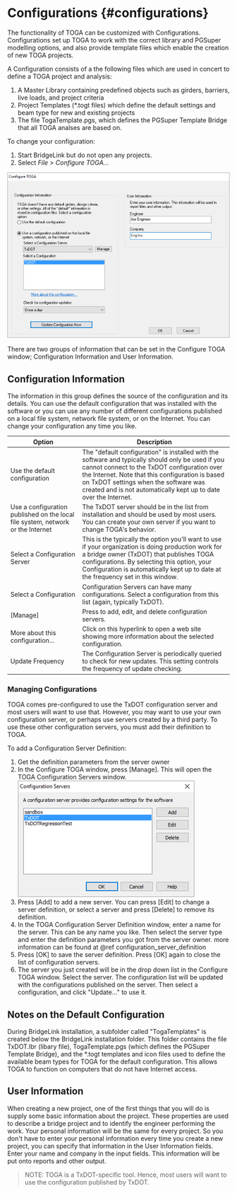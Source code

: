 Configurations {#configurations}
==============================================
The functionality of TOGA can be customized with Configurations. Configurations set up TOGA to work with the correct library and PGSuper modelling options, and also provide template files which enable the creation of new TOGA projects. 

A Configuration consists of a the following files which are used in concert to define a TOGA project and analysis:
1. A Master Library containing predefined objects such as girders, barriers, live loads, and project criteria
2. Project Templates (*.togt files) which define the default settings and beam type for new and existing projects
3. The file TogaTemplate.pgs, which defines the PGSuper Template Bridge that all TOGA analses are based on.

To change your configuration:
1. Start BridgeLink but do not open any projects.
2. Select *File > Configure TOGA...*

![](ConfigureTOGA.png)

There are two groups of information that can be set in the Configure TOGA window; Configuration Information and User Information.

Configuration Information
-----------------
The information in this group defines the source of the configuration and its details. You can use the default configuration that was installed with the software or you can use any number of different configurations published on a local file system, network file system, or on the Internet. You can change your configuration any time you like.

Option | Description
-------|---------------
Use the default configuration | The "default configuration" is installed with the software and typically should only be used if you cannot connect to the TxDOT configuration over the Internet. Note that this configuration is based on TxDOT settings when the software was created and is not automatically kept up to date over the Internet.
Use a configuration published on the local file system, network or the Internet | The TxDOT server should be in the list from installation and should be used by most users. You can create your own server if you want to change TOGA's behavior.
Select a Configuration Server | This is the typically the option you'll want to use if your organization is doing production work for a bridge owner (TxDOT) that publishes TOGA configurations. By selecting this option, your Configuration is automatically kept up to date at the frequency set in this window.
Select a Configuration | Configuration Servers can have many configurations. Select a configuration from this list (again, typically TxDOT).
[Manage] | Press to add, edit, and delete configuration servers.
More about this configuration... | Click on this hyperlink to open a web site showing more information about the selected configuration. 
Update Frequency | The Configuration Server is periodically queried to check for new updates. This setting controls the frequency of update checking.

### Managing Configurations ###
TOGA comes pre-configured to use the TxDOT configuration server and most users will want to use that. However, you may want to use your own configuration server, or perhaps use servers created by a third party. To use these other configuration servers, you must add their definition to TOGA. 

To add a Configuration Server Definition:
1. Get the definition parameters from the server owner
2. In the Configure TOGA window, press [Manage]. This will open the TOGA Configuration Servers window. ![](ConfigurationServers.png)
3. Press [Add] to add a new server. You can press [Edit] to change a server definition, or select a server and press [Delete] to remove its definition.
4. In the TOGA Configuration Server Definition window, enter a name for the server. This can be any name you like. Then select the server type and enter the definition parameters you got from the server owner. more information can be found at @ref configuration_server_definition
5. Press [OK] to save the server definition. Press [OK] again to close the list of configuration servers.
6. The server you just created will be in the drop down list in the Configure TOGA window. Select the server. The configuration list will be updated with the configurations published on the server. Then select a configuration, and click "Update..." to use it.

Notes on the Default Configuration
-------------------------
During BridgeLink installation, a subfolder called "TogaTemplates" is created below the BridgeLink installation folder. This folder contains the file TxDOT.lbr (libary file), TogaTemplate.pgs (which defines the PGSuper Template Bridge), and the *.togt templates  and icon files used to define the available beam types for TOGA for the default configuration. This allows TOGA to function on computers that do not have Internet access.
 
User Information
------------------
When creating a new project, one of the first things that you will do is supply some basic information about the project. These properties are used to describe a bridge project and to identify the engineer performing the work. Your personal information will be the same for every project. So you don't have to enter your personal information every time you create a new project, you can specify that information in the User Information fields. Enter your name and company in the input fields. This information will be put onto reports and other output.

> NOTE: TOGA is a TxDOT-specific tool. Hence, most users will want to use the configuration published by TxDOT.
